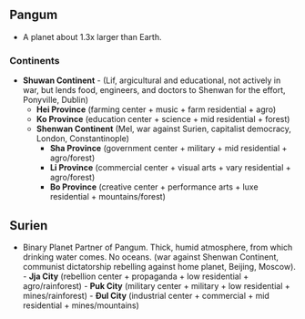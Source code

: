 
## Pangum
- A planet about 1.3x larger than Earth.
	
### Continents
- **Shuwan Continent** - (Lif, argicultural and educational, not actively in war, but lends food, engineers, and doctors to Shenwan for the effort, Ponyville, Dublin)
 	- **Hei Province** (farming center + music + farm residential + agro)
	- **Ko Province** (education center + science + mid residential + forest)
	- **Shenwan Continent** (Mel, war against Surien, capitalist democracy, London, Constantinople)
		- **Sha Province** (government center + military + mid residential + agro/forest)
		- **Li Province** (commercial center + visual arts + vary residential + agro/forest)
		- **Bo Province** (creative center + performance arts + luxe residential + mountains/forest)
		
## Surien 
- Binary Planet Partner of Pangum. Thick, humid atmosphere, from which drinking water comes. No oceans. (war against Shenwan Continent, communist dictatorship rebelling against home planet, Beijing, Moscow).
      - **Jja City** (rebellion center + propaganda + low residential + agro/rainforest)
      - **Puk City** (military center + military + low residential + mines/rainforest)
      - **Ðul City** (industrial center + commercial + mid residential + mines/mountains)
